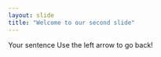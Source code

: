 ```yaml
---
layout: slide
title: "Welcome to our second slide"
---
```

Your sentence
Use the left arrow to go back!
